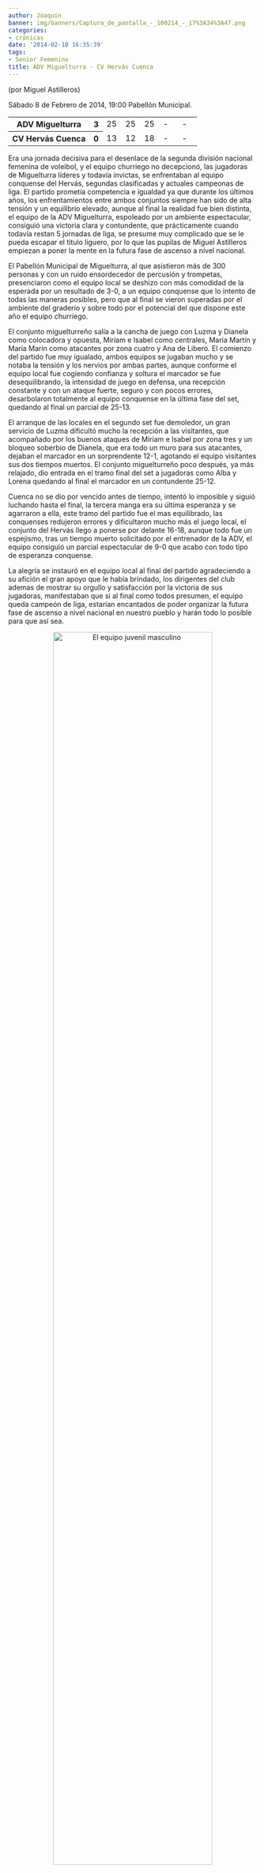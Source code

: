 ```yaml
---
author: Joaquín
banner: img/banners/Captura_de_pantalla_-_100214_-_17%3A34%3A47.png
categories:
- crónicas
date: '2014-02-10 16:35:39'
tags:
- Senior Femenino
title: ADV Miguelturra - CV Hervás Cuenca
---
```


(por Miguel Astilleros)

Sábado 8 de Febrero de 2014, 19:00 Pabellón Municipal.

<table>
  <tr>
    <th>ADV Miguelturra</th><th>3</th>
    <td width="10%">25</td>
    <td width="10%">25</td>
    <td width="10%">25</td>
    <td width="10%">-</td>
    <td width="10%">-</td>
  </tr>
  <tr>
    <th width="*">CV Hervás Cuenca</th><th>0</th>
    <td width="10%">13</td>
    <td width="10%">12</td>
    <td width="10%">18</td>
    <td width="10%">-</td>
    <td width="10%">-</td>
  </tr>
</table>

Era una jornada decisiva para el desenlace de la segunda división nacional femenina de voleibol, y el equipo churriego no decepcionó, las jugadoras de Miguelturra líderes y todavía invictas, se enfrentaban al equipo conquense del Hervás, segundas clasificadas y actuales campeonas de liga. El partido prometía  competencia e igualdad ya  que durante los últimos años, los enfrentamientos entre ambos conjuntos siempre han sido de alta tensión y un equilibrio elevado, aunque al final la realidad fue bien distinta, el equipo de la ADV Miguelturra, espoleado por un ambiente espectacular, consiguió una victoria clara y contundente, que prácticamente cuando todavía restan 5 jornadas de liga, se presume muy complicado que se le pueda escapar el titulo liguero, por lo que las pupilas de Miguel Astilleros empiezan a poner la mente en la futura fase de ascenso a nivel nacional.
   
El Pabellón Municipal de Miguelturra, al que asistieron más de 300 personas y con un ruido ensordecedor de percusión y trompetas, presenciaron como el equipo local se deshizo con más comodidad de la esperada por un resultado de 3-0, a un equipo conquense que lo intento de todas las maneras posibles, pero que al final se vieron superadas por el ambiente del graderío y sobre todo por el potencial del que dispone este año el equipo churriego.  

El conjunto miguelturreño salía a la cancha de juego con Luzma y Dianela como colocadora y opuesta, Miriam e Isabel como centrales, María Martín y María Marín como atacantes por zona cuatro y Ana  de Libero. El comienzo del partido fue muy igualado, ambos equipos se jugaban mucho y se notaba la tensión y los nervios por ambas partes, aunque conforme el equipo local fue cogiendo confianza y soltura el marcador se fue desequilibrando, la intensidad de juego en defensa, una recepción constante y con un ataque fuerte, seguro y con pocos errores, desarbolaron totalmente al equipo conquense en la última fase del set, quedando al final un parcial de 25-13.  

El arranque de las locales en el segundo set fue demoledor, un gran servicio de Luzma dificultó mucho la recepción a las visitantes, que acompañado por los buenos ataques de Miriam e Isabel por zona tres y un bloqueo soberbio de Dianela, que era todo un muro para sus atacantes, dejaban el marcador en un sorprendente 12-1, agotando  el equipo visitantes sus dos tiempos muertos. El conjunto miguelturreño poco después, ya más relajado, dio entrada en el tramo final del set a jugadoras como Alba y Lorena quedando al final el marcador en un contundente 25-12.  

Cuenca no se dio por vencido antes de tiempo, intentó lo imposible y siguió luchando hasta el final, la tercera manga era su última esperanza y se agarraron a ella, este tramo del partido fue el mas equilibrado, las conquenses redujeron errores y dificultaron mucho más el juego local, el conjunto del Hervás llego a ponerse por delante 16-18, aunque todo fue un espejismo, tras un tiempo muerto solicitado por el entrenador de la ADV, el equipo consiguió un parcial espectacular de 9-0 que acabo con todo tipo de esperanza conquense.

La alegría se instauró en el equipo local al final del partido agradeciendo a su afición el gran apoyo que le había brindado, los dirigentes del club ademas de mostrar su orgullo y satisfacción por la victoria de sus jugadoras, manifestaban que si al final como todos presumen, el equipo queda campeón de liga, estarían encantados de poder organizar la futura fase de ascenso a nivel nacional en nuestro pueblo y harán todo lo posible para que así sea.  

<center>
<a target="_new" href="http://www.advmiguelturra.org/img/banners/Captura%20de%20pantalla%20-%20100214%20-%2017%3A34%3A47.png"> 
<img alt="El equipo juvenil masculino" width="80%" align="center" src="http://www.advmiguelturra.org/img/banners/Captura%20de%20pantalla%20-%20100214%20-%2017%3A34%3A47.png"/> </a>
</center>

